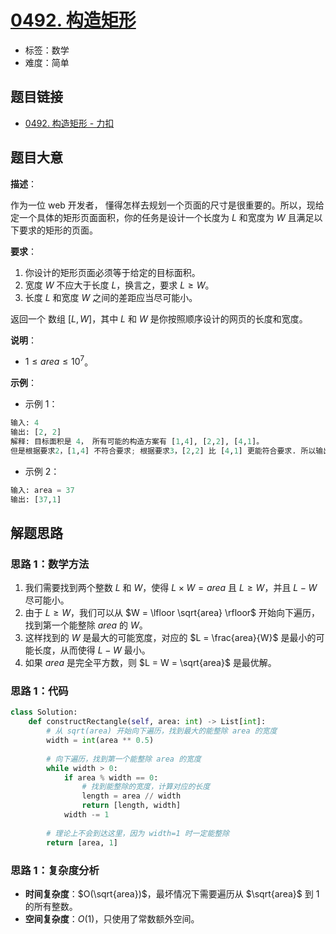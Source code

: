 # [0492. 构造矩形](https://leetcode.cn/problems/construct-the-rectangle/)

- 标签：数学
- 难度：简单

## 题目链接

- [0492. 构造矩形 - 力扣](https://leetcode.cn/problems/construct-the-rectangle/)

## 题目大意

**描述**：

作为一位 web 开发者， 懂得怎样去规划一个页面的尺寸是很重要的。所以，现给定一个具体的矩形页面面积，你的任务是设计一个长度为 $L$ 和宽度为 $W$ 且满足以下要求的矩形的页面。

**要求**：

1. 你设计的矩形页面必须等于给定的目标面积。
2. 宽度 $W$ 不应大于长度 $L$，换言之，要求 $L \ge W$。
3. 长度 $L$ 和宽度 $W$ 之间的差距应当尽可能小。

返回一个 数组 $[L, W]$，其中 $L$ 和 $W$ 是你按照顺序设计的网页的长度和宽度。

**说明**：

- $1 \le area \le 10^{7}$。

**示例**：

- 示例 1：

```python
输入: 4
输出: [2, 2]
解释: 目标面积是 4， 所有可能的构造方案有 [1,4], [2,2], [4,1]。
但是根据要求2，[1,4] 不符合要求; 根据要求3，[2,2] 比 [4,1] 更能符合要求. 所以输出长度 L 为 2， 宽度 W 为 2。
```

- 示例 2：

```python
输入: area = 37
输出: [37,1]
```

## 解题思路

### 思路 1：数学方法

1. 我们需要找到两个整数 $L$ 和 $W$，使得 $L \times W = area$ 且 $L \geq W$，并且 $L - W$ 尽可能小。
2. 由于 $L \geq W$，我们可以从 $W = \lfloor \sqrt{area} \rfloor$ 开始向下遍历，找到第一个能整除 $area$ 的 $W$。
3. 这样找到的 $W$ 是最大的可能宽度，对应的 $L = \frac{area}{W}$ 是最小的可能长度，从而使得 $L - W$ 最小。
4. 如果 $area$ 是完全平方数，则 $L = W = \sqrt{area}$ 是最优解。

### 思路 1：代码

```python
class Solution:
    def constructRectangle(self, area: int) -> List[int]:
        # 从 sqrt(area) 开始向下遍历，找到最大的能整除 area 的宽度
        width = int(area ** 0.5)
        
        # 向下遍历，找到第一个能整除 area 的宽度
        while width > 0:
            if area % width == 0:
                # 找到能整除的宽度，计算对应的长度
                length = area // width
                return [length, width]
            width -= 1
        
        # 理论上不会到达这里，因为 width=1 时一定能整除
        return [area, 1]
```

### 思路 1：复杂度分析

- **时间复杂度**：$O(\sqrt{area})$，最坏情况下需要遍历从 $\sqrt{area}$ 到 $1$ 的所有整数。
- **空间复杂度**：$O(1)$，只使用了常数额外空间。
